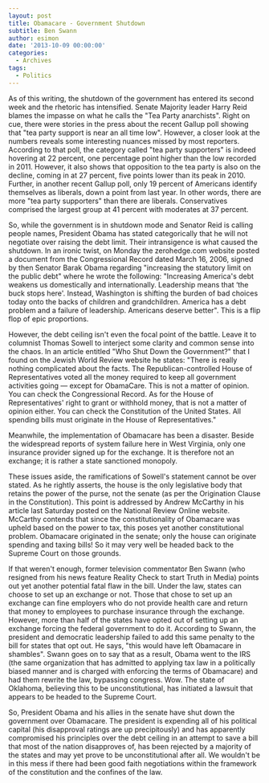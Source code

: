 ```yaml
---
layout: post
title: Obamacare - Government Shutdown
subtitle: Ben Swann
author: esimon
date: '2013-10-09 00:00:00'
categories:
  - Archives
tags:
  - Politics
---
```

As of this writing, the shutdown of the government has entered its second week and the rhetoric has intensified. Senate Majority leader Harry Reid blames the impasse on what he calls the "Tea Party anarchists". Right on cue, there were stories in the press about the recent Gallup poll showing that "tea party support is near an all time low". However, a closer look at the numbers reveals some interesting nuances missed by most reporters. According to that poll, the category called "tea party supporters" is indeed hovering at 22 percent, one percentage point higher than the low recorded in 2011. However, it also shows that opposition to the tea party is also on the decline, coming in at 27 percent, five points lower than its peak in 2010. Further, in another recent Gallup poll, only 19 percent of Americans identify themselves as liberals, down a point from last year. In other words, there are more "tea party supporters" than there are liberals. Conservatives comprised the largest group at 41 percent with moderates at 37 percent. 

So, while the government is in shutdown mode and Senator Reid is calling people names, President Obama has stated categorically that he will not negotiate over raising the debt limit. Their intransigence is what caused the shutdown. In an ironic twist, on Monday the zerohedge.com website posted a document from the Congressional Record dated March 16, 2006, signed by then Senator Barak Obama regarding "increasing the statutory limit on the public debt" where he wrote the following: "Increasing America's debt weakens us domestically and internationally. Leadership means that ‘the buck stops here'. Instead, Washington is shifting the burden of bad choices today onto the backs of children and grandchildren. America has a debt problem and a failure of leadership. Americans deserve better". This is a flip flop of epic proportions. 

However, the debt ceiling isn't even the focal point of the battle. Leave it to columnist Thomas Sowell to interject some clarity and common sense into the chaos. In an article entitled "Who Shut Down the Government?" that I found on the Jewish World Review website he states: "There is really nothing complicated about the facts. The Republican-controlled House of Representatives voted all the money required to keep all government activities going — except for ObamaCare. This is not a matter of opinion. You can check the Congressional Record. As for the House of Representatives' right to grant or withhold money, that is not a matter of opinion either. You can check the Constitution of the United States. All spending bills must originate in the House of Representatives."

Meanwhile, the implementation of Obamacare has been a disaster. Beside the widespread reports of system failure here in West Virginia, only one insurance provider signed up for the exchange. It is therefore not an exchange; it is rather a state sanctioned monopoly. 

These issues aside, the ramifications of Sowell's statement cannot be over stated. As he rightly asserts, the house is the only legislative body that retains the power of the purse, not the senate (as per the Origination Clause in the Constitution). This point is addressed by Andrew McCarthy in his article last Saturday posted on the National Review Online website. McCarthy contends that since the constitutionality of Obamacare was upheld based on the power to tax, this poses yet another constitutional problem. Obamacare originated in the senate; only the house can originate spending and taxing bills! So it may very well be headed back to the Supreme Court on those grounds. 

If that weren't enough, former television commentator Ben Swann (who resigned from his news feature Reality Check to start Truth in Media) points out yet another potential fatal flaw in the bill. Under the law, states can choose to set up an exchange or not. Those that chose to set up an exchange can fine employers who do not provide health care and return that money to employees to purchase insurance through the exchange. However, more than half of the states have opted out of setting up an exchange forcing the federal government to do it. According to Swann, the president and democratic leadership failed to add this same penalty to the bill for states that opt out. He says, "this would have left Obamacare in shambles". Swann goes on to say that as a result, Obama went to the IRS (the same organization that has admitted to applying tax law in a politically biased manner and is charged with enforcing the terms of Obamacare) and had them rewrite the law, bypassing congress. Wow. The state of Oklahoma, believing this to be unconstitutional, has initiated a lawsuit that appears to be headed to the Supreme Court. 

So, President Obama and his allies in the senate have shut down the government over Obamacare. The president is expending all of his political capital (his disapproval ratings are up precipitously) and has apparently compromised his principles over the debt ceiling in an attempt to save a bill that most of the nation disapproves of, has been rejected by a majority of the states and may yet prove to be unconstitutional after all. We wouldn't be in this mess if there had been good faith negotiations within the framework of the constitution and the confines of the law. 

